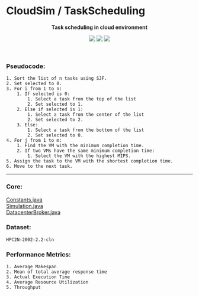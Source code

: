 # CloudSim / TaskScheduling

**<p align="center">Task scheduling in cloud environment</p>**

<p align="center">
<img src="https://img.shields.io/github/languages/count/sobazino/TaskScheduling">
<img src="https://img.shields.io/badge/Roadmap-2024-yellowgreen.svg">
<img src="https://img.shields.io/badge/Author-Mehran%20Nosrati-blue.svg">
</p>

</br>

### Pseudocode:

```
1. Sort the list of n tasks using SJF.
2. Set selected to 0.
3. For i from 1 to n:
    1. If selected is 0:
        1. Select a task from the top of the list
        2. Set selected to 1.
    2. Else if selected is 1:
        1. Select a task from the center of the list
        2. Set selected to 2.
    3. Else:
        1. Select a task from the bottom of the list
        2. Set selected to 0.
4. For j from 1 to m:
    1. Find the VM with the minimum completion time.
    2. If two VMs have the same minimum completion time:
        1. Select the VM with the highest MIPS.
5. Assign the task to the VM with the shortest completion time.
6. Move to the next task.
```

---

### Core:

[Constants.java](https://github.com/sobazino/TaskScheduling/blob/main/Project/SobaZino/Constants.java)
</br>
[Simulation.java](https://github.com/sobazino/TaskScheduling/blob/main/Project/SobaZino/Simulation.java)
</br>
[DatacenterBroker.java](https://github.com/sobazino/TaskScheduling/blob/main/sources/org/cloudbus/cloudsim/DatacenterBroker.java)

### Dataset:

```
HPC2N-2002-2.2-cln
```

### Performance Metrics:

```
1. Average Makespan
2. Mean of total average response time
3. Actual Execution Time
4. Average Resource Utilization
5. Throughput
```
